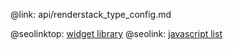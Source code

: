 @link: api/renderstack_type_config.md

@seolinktop: [widget library](https://webix.com)
@seolink: [javascript list](https://webix.com/widget/list/)